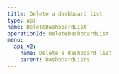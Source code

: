 ```yaml
---
title: Delete a dashboard list
type: api
name: DeleteDashboardList
operationId: DeleteDashboardList
menu:
  api_v2:
    name: Delete a dashboard list
    parent: DashboardLists
---
```

